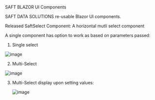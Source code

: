 SAFT BLAZOR UI Components

SAFT DATA SOLUTIONS re-usable Blazor UI components.

Released 
SaftSelect Component:
A horizontal mutli select component

A single component has option to work as based on parameters passed: 
1. Single select
   
![image](https://github.com/fouziyasaaima/SaftComponents/assets/22844099/606991c5-9684-48a3-8b1c-ba206e547042)

2. Multi-Select

![image](https://github.com/fouziyasaaima/SaftComponents/assets/22844099/8f7a5516-d5ac-4c69-abc1-df20f976f5d0)

3. Multi-Select display upon setting values:
   
   ![image](https://github.com/fouziyasaaima/SaftComponents/assets/22844099/05adb603-4501-44cf-af92-f24b3e7fd23f)

   





